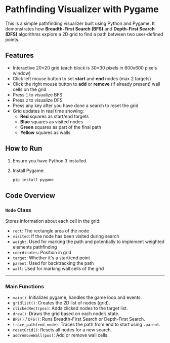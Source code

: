 # Pathfinding Visualizer with Pygame

This is a simple pathfinding visualizer built using Python and Pygame. It demonstrates how **Breadth-First Search (BFS)** and **Depth-First Search (DFS)** algorithms explore a 2D grid to find a path between two user-defined points.

## Features

- Interactive 20×20 grid (each block is 30×30 pixels in 600x600 pixels window)
- Click left mouse button to set **start** and **end** nodes (max 2 targets)
- Click the right mouse button to **add** or **remove** (if already present) wall cells on the grid
- Press `1` to visualize BFS
- Press `2` to visualize DFS
- Press any key after you have done a search to reset the grid
- Grid updates in real time showing:
  - **Red** squares as start/end targets
  - **Blue** squares as visited nodes
  - **Green** squares as part of the final path
  - **Yellow** squares as walls
## How to Run

1. Ensure you have Python 3 installed.
2. Install Pygame:

   ```bash
   pip install pygame

## Code Overview

### `Node` Class

Stores information about each cell in the grid:

- `rect`: The rectangle area of the node
- `visited`: If the node has been visited during search
- `weight`: Used for marking the path and potentially to implement weighted elements pathfinding
- `coordinates`: Position in grid
- `target`: Whether it's a start/end point
- `parent`: Used for backtracking the path
- `wall`: Used for marking wall cells of the grid

---

### Main Functions

- `main()`: Initializes pygame, handles the game loop and events.
- `gridlist()`: Creates the 2D list of nodes (grid).
- `clickedRect(pos)`: Adds clicked nodes to the target list.
- `draw()`: Draws the grid based on each node’s state.
- `BFS()` / `DFS()`: Runs Breadth-First Search or Depth-First Search.
- `trace_path(end_node)`: Traces the path from end to start using `.parent`.
- `resetGrid()`: Resets all nodes for a new search.
- `addremoveWall(pos)`: Add or remove wall cells.

